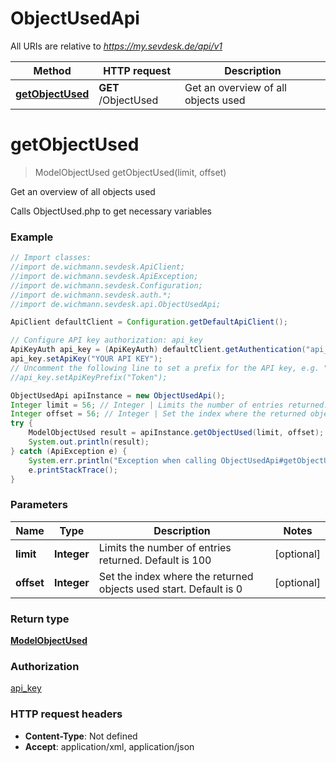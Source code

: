 # ObjectUsedApi

All URIs are relative to *https://my.sevdesk.de/api/v1*

Method | HTTP request | Description
------------- | ------------- | -------------
[**getObjectUsed**](ObjectUsedApi.md#getObjectUsed) | **GET** /ObjectUsed | Get an overview of all objects used

<a name="getObjectUsed"></a>
# **getObjectUsed**
> ModelObjectUsed getObjectUsed(limit, offset)

Get an overview of all objects used

Calls ObjectUsed.php to get necessary variables

### Example
```java
// Import classes:
//import de.wichmann.sevdesk.ApiClient;
//import de.wichmann.sevdesk.ApiException;
//import de.wichmann.sevdesk.Configuration;
//import de.wichmann.sevdesk.auth.*;
//import de.wichmann.sevdesk.api.ObjectUsedApi;

ApiClient defaultClient = Configuration.getDefaultApiClient();

// Configure API key authorization: api_key
ApiKeyAuth api_key = (ApiKeyAuth) defaultClient.getAuthentication("api_key");
api_key.setApiKey("YOUR API KEY");
// Uncomment the following line to set a prefix for the API key, e.g. "Token" (defaults to null)
//api_key.setApiKeyPrefix("Token");

ObjectUsedApi apiInstance = new ObjectUsedApi();
Integer limit = 56; // Integer | Limits the number of entries returned. Default is 100
Integer offset = 56; // Integer | Set the index where the returned objects used start. Default is 0
try {
    ModelObjectUsed result = apiInstance.getObjectUsed(limit, offset);
    System.out.println(result);
} catch (ApiException e) {
    System.err.println("Exception when calling ObjectUsedApi#getObjectUsed");
    e.printStackTrace();
}
```

### Parameters

Name | Type | Description  | Notes
------------- | ------------- | ------------- | -------------
 **limit** | **Integer**| Limits the number of entries returned. Default is 100 | [optional]
 **offset** | **Integer**| Set the index where the returned objects used start. Default is 0 | [optional]

### Return type

[**ModelObjectUsed**](ModelObjectUsed.md)

### Authorization

[api_key](../README.md#api_key)

### HTTP request headers

 - **Content-Type**: Not defined
 - **Accept**: application/xml, application/json

